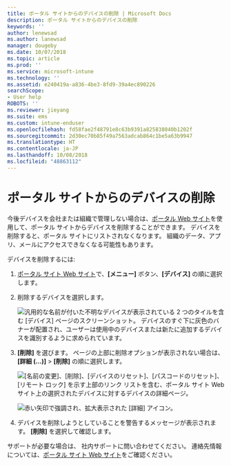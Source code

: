 ```yaml
---
title: ポータル サイトからのデバイスの削除 | Microsoft Docs
description: ポータル サイトからのデバイスの削除
keywords: ''
author: lenewsad
ms.author: lanewsad
manager: dougeby
ms.date: 10/07/2018
ms.topic: article
ms.prod: ''
ms.service: microsoft-intune
ms.technology: ''
ms.assetid: e240419a-a836-4be3-8fd9-39a4ec890226
searchScope:
- User help
ROBOTS: ''
ms.reviewer: jieyang
ms.suite: ems
ms.custom: intune-enduser
ms.openlocfilehash: fd58fae2f48791e8c63b9391a825838040b1202f
ms.sourcegitcommit: 2d30ec70b85f49a7563adcab864c1be5a63b9947
ms.translationtype: HT
ms.contentlocale: ja-JP
ms.lasthandoff: 10/08/2018
ms.locfileid: "48863112"
---
```

# <a name="remove-your-device-from-the-company-portal"></a>ポータル サイトからのデバイスの削除

今後デバイスを会社または組織で管理しない場合は、[ポータル Web サイト](https://go.microsoft.com/fwlink/?linkid=2010980)を使用して、ポータル サイトからデバイスを削除することができます。 デバイスを削除すると、ポータル サイトにリストされなくなります。 組織のデータ、アプリ、メールにアクセスできなくなる可能性もあります。

デバイスを削除するには:

1. [ポータル サイト Web サイト](https://portal.manage.microsoft.com)で、__[メニュー]__ ボタン、__[デバイス]__ の順に選択します。  

2. 削除するデバイスを選択します。  

    ![汎用的な名前が付いた不明なデバイスが表示されている 2 つのタイルを含む [デバイス] ページのスクリーンショット。 デバイスのすぐ下に灰色のバナーが配置され、ユーザーは使用中のデバイスまたは新たに追加するデバイスを識別するように求められています。](./media/rename-reset-device-step2-1808.png) 

3. **[削除]** を選びます。 ページの上部に削除オプションが表示されない場合は、**[詳細 (...)]** > **[削除]** の順に選択します。  

   ![[名前の変更]、[削除]、[デバイスのリセット]、[パスコードのリセット]、[リモート ロック] を示す上部のリンク リストを含む、ポータル サイト Web サイト上の選択されたデバイスに対するデバイスの詳細ページ。 ](./media/rename-reset-device-1808.png)  
  

    ![赤い矢印で強調され、拡大表示された [詳細] アイコン。](./media/rename-reset-device-step3-more-1808.png)   

4. デバイスを削除しようとしていることを警告するメッセージが表示されます。 **[削除]** を選択して確認します。  

サポートが必要な場合は、 社内サポートに問い合わせてください。 連絡先情報については、[ポータル サイト Web サイト](https://go.microsoft.com/fwlink/?linkid=2010980)をご確認ください。
